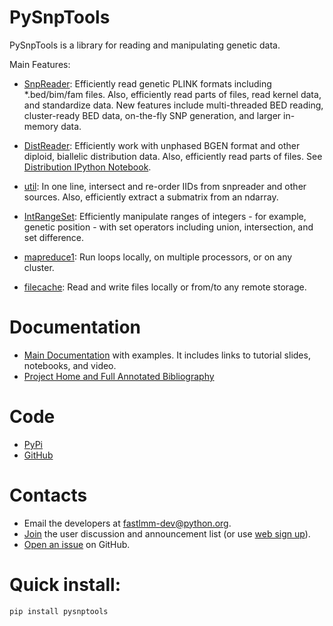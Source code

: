 PySnpTools
====================

PySnpTools is a library for reading and manipulating genetic data.

Main Features:

* [SnpReader](http://fastlmm.github.io/PySnpTools): Efficiently read genetic PLINK formats including \*.bed/bim/fam files.
          Also, efficiently read parts of files, read kernel data, and standardize data. 
          New features include multi-threaded BED reading, cluster-ready BED data, on-the-fly SNP generation,
          and larger in-memory data.

* [DistReader](https://fastlmm.github.io/PySnpTools/#module-pysnptools.distreader): Efficiently work with
         unphased BGEN format and other diploid, biallelic distribution data.
          Also, efficiently read parts of files. See [Distribution IPython Notebook](https://nbviewer.jupyter.org/github/fastlmm/PySnpTools/blob/master/doc/ipynb/Dist.ipynb).

* [util](https://fastlmm.github.io/PySnpTools/#module-pysnptools.util): In one line, intersect and re-order IIDs from snpreader and other sources.
          Also, efficiently extract a submatrix from an ndarray. 

* [IntRangeSet](https://fastlmm.github.io/PySnpTools/#util-intrangeset): Efficiently manipulate ranges of integers - for example, genetic position - with set operators including union, intersection, and set difference. 

* [mapreduce1](https://fastlmm.github.io/PySnpTools/#module-pysnptools.util.mapreduce1): Run loops locally, on multiple processors, or on any cluster. 

* [filecache](https://fastlmm.github.io/PySnpTools/#module-pysnptools.util.filecache):  Read and write files locally or from/to any remote storage.

Documentation
=================================

* [Main Documentation](http://fastlmm.github.io/PySnpTools/) with examples. It includes links to tutorial slides, notebooks, and video.
* [Project Home and Full Annotated Bibliography](https://fastlmm.github.io/)

Code
=================================
* [PyPi](https://pypi.org/project/pysnptools/)
* [GitHub](https://github.com/fastlmm/PySnpTools)

Contacts
=================================

* Email the developers at fastlmm-dev@python.org.
* [Join](mailto:fastlmm-user-join@python.org?subject=Subscribe) the user discussion and announcement list (or use [web sign up](https://mail.python.org/mailman3/lists/fastlmm-user.python.org)).
* [Open an issue](https://github.com/fastlmm/PySnpTools/issues) on GitHub.


Quick install:
====================

`pip install pysnptools`
